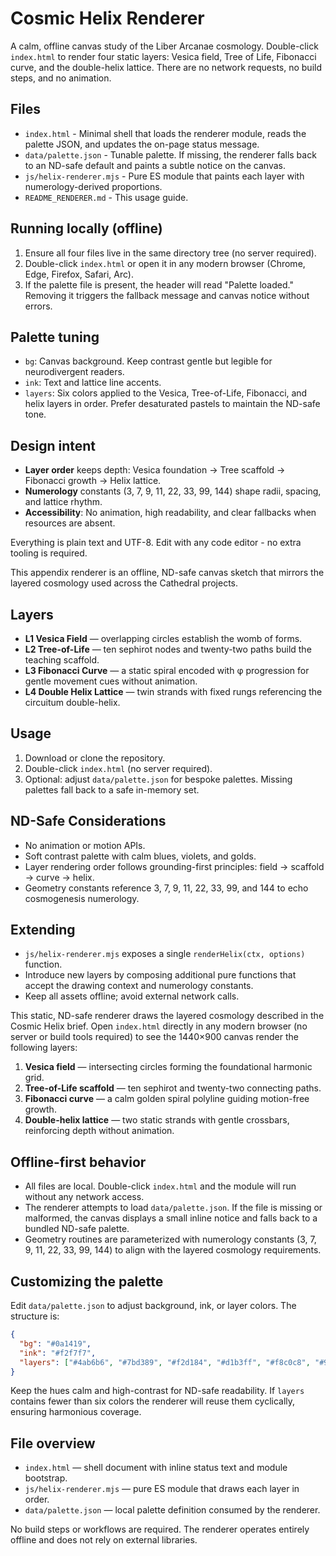 # Cosmic Helix Renderer


A calm, offline canvas study of the Liber Arcanae cosmology. Double-click `index.html` to render four static layers: Vesica field, Tree of Life, Fibonacci curve, and the double-helix lattice. There are no network requests, no build steps, and no animation.

## Files
- `index.html` - Minimal shell that loads the renderer module, reads the palette JSON, and updates the on-page status message.
- `data/palette.json` - Tunable palette. If missing, the renderer falls back to an ND-safe default and paints a subtle notice on the canvas.
- `js/helix-renderer.mjs` - Pure ES module that paints each layer with numerology-derived proportions.
- `README_RENDERER.md` - This usage guide.

## Running locally (offline)
1. Ensure all four files live in the same directory tree (no server required).
2. Double-click `index.html` or open it in any modern browser (Chrome, Edge, Firefox, Safari, Arc).
3. If the palette file is present, the header will read "Palette loaded." Removing it triggers the fallback message and canvas notice without errors.

## Palette tuning
- `bg`: Canvas background. Keep contrast gentle but legible for neurodivergent readers.
- `ink`: Text and lattice line accents.
- `layers`: Six colors applied to the Vesica, Tree-of-Life, Fibonacci, and helix layers in order. Prefer desaturated pastels to maintain the ND-safe tone.

## Design intent
- **Layer order** keeps depth: Vesica foundation -> Tree scaffold -> Fibonacci growth -> Helix lattice.
- **Numerology** constants (3, 7, 9, 11, 22, 33, 99, 144) shape radii, spacing, and lattice rhythm.
- **Accessibility**: No animation, high readability, and clear fallbacks when resources are absent.

Everything is plain text and UTF-8. Edit with any code editor - no extra tooling is required.


This appendix renderer is an offline, ND-safe canvas sketch that mirrors the layered cosmology used across the Cathedral projects.

## Layers
- **L1 Vesica Field** — overlapping circles establish the womb of forms.
- **L2 Tree-of-Life** — ten sephirot nodes and twenty-two paths build the teaching scaffold.
- **L3 Fibonacci Curve** — a static spiral encoded with φ progression for gentle movement cues without animation.
- **L4 Double Helix Lattice** — twin strands with fixed rungs referencing the circuitum double-helix.

## Usage
1. Download or clone the repository.
2. Double-click `index.html` (no server required).
3. Optional: adjust `data/palette.json` for bespoke palettes. Missing palettes fall back to a safe in-memory set.

## ND-Safe Considerations
- No animation or motion APIs.
- Soft contrast palette with calm blues, violets, and golds.
- Layer rendering order follows grounding-first principles: field → scaffold → curve → helix.
- Geometry constants reference 3, 7, 9, 11, 22, 33, 99, and 144 to echo cosmogenesis numerology.

## Extending
- `js/helix-renderer.mjs` exposes a single `renderHelix(ctx, options)` function.
- Introduce new layers by composing additional pure functions that accept the drawing context and numerology constants.
- Keep all assets offline; avoid external network calls.

This static, ND-safe renderer draws the layered cosmology described in the Cosmic Helix brief. Open `index.html` directly in any modern browser (no server or build tools required) to see the 1440×900 canvas render the following layers:

1. **Vesica field** — intersecting circles forming the foundational harmonic grid.
2. **Tree-of-Life scaffold** — ten sephirot and twenty-two connecting paths.
3. **Fibonacci curve** — a calm golden spiral polyline guiding motion-free growth.
4. **Double-helix lattice** — two static strands with gentle crossbars, reinforcing depth without animation.

## Offline-first behavior

- All files are local. Double-click `index.html` and the module will run without any network access.
- The renderer attempts to load `data/palette.json`. If the file is missing or malformed, the canvas displays a small inline notice and falls back to a bundled ND-safe palette.
- Geometry routines are parameterized with numerology constants (3, 7, 9, 11, 22, 33, 99, 144) to align with the layered cosmology requirements.

## Customizing the palette

Edit `data/palette.json` to adjust background, ink, or layer colors. The structure is:

```json
{
  "bg": "#0a1419",
  "ink": "#f2f7f7",
  "layers": ["#4ab6b6", "#7bd389", "#f2d184", "#d1b3ff", "#f8c0c8", "#9fd0ff"]
}
```

Keep the hues calm and high-contrast for ND-safe readability. If `layers` contains fewer than six colors the renderer will reuse them cyclically, ensuring harmonious coverage.

## File overview

- `index.html` — shell document with inline status text and module bootstrap.
- `js/helix-renderer.mjs` — pure ES module that draws each layer in order.
- `data/palette.json` — local palette definition consumed by the renderer.

No build steps or workflows are required. The renderer operates entirely offline and does not rely on external libraries.


